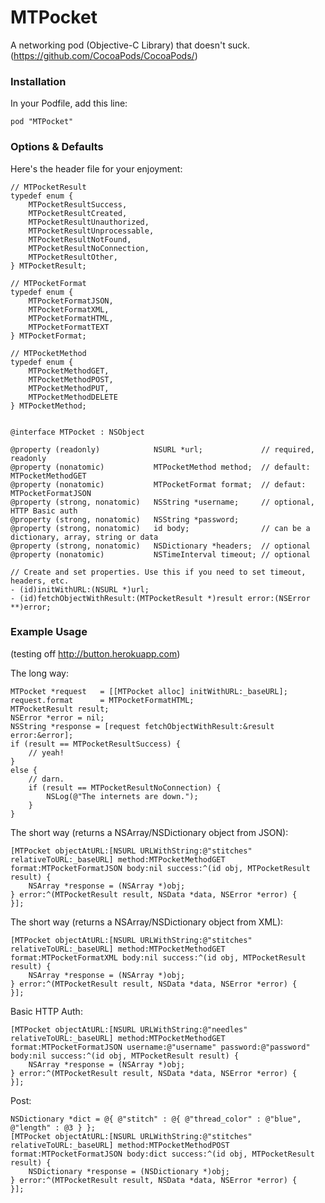 MTPocket
========

A networking pod (Objective-C Library) that doesn't suck. (https://github.com/CocoaPods/CocoaPods/)

### Installation

In your Podfile, add this line:

    pod "MTPocket"
  

### Options & Defaults

Here's the header file for your enjoyment:

	// MTPocketResult
	typedef enum {
	  	MTPocketResultSuccess,
		MTPocketResultCreated,
	  	MTPocketResultUnauthorized,
	  	MTPocketResultUnprocessable,
		MTPocketResultNotFound,
		MTPocketResultNoConnection,
		MTPocketResultOther,
	} MTPocketResult;
	
	// MTPocketFormat
	typedef enum {
		MTPocketFormatJSON,
		MTPocketFormatXML,
		MTPocketFormatHTML,
		MTPocketFormatTEXT
	} MTPocketFormat;
	
	// MTPocketMethod
	typedef enum {
		MTPocketMethodGET,
		MTPocketMethodPOST,
		MTPocketMethodPUT,
		MTPocketMethodDELETE
	} MTPocketMethod;
	
	
	@interface MTPocket : NSObject
	
	@property (readonly)			NSURL *url;				// required, readonly
	@property (nonatomic)			MTPocketMethod method;	// default: MTPocketMethodGET
	@property (nonatomic)			MTPocketFormat format;	// defaut: MTPocketFormatJSON
	@property (strong, nonatomic)	NSString *username;		// optional, HTTP Basic auth
	@property (strong, nonatomic)	NSString *password;
	@property (strong, nonatomic)	id body;				// can be a dictionary, array, string or data
	@property (strong, nonatomic)	NSDictionary *headers;	// optional
	@property (nonatomic)			NSTimeInterval timeout;	// optional
	
	// Create and set properties. Use this if you need to set timeout, headers, etc.
	- (id)initWithURL:(NSURL *)url;
	- (id)fetchObjectWithResult:(MTPocketResult *)result error:(NSError **)error;

### Example Usage

(testing off http://button.herokuapp.com)

The long way:

    MTPocket *request	= [[MTPocket alloc] initWithURL:_baseURL];
	request.format		= MTPocketFormatHTML;
	MTPocketResult result;
	NSError *error = nil;
	NSString *response = [request fetchObjectWithResult:&result error:&error];
	if (result == MTPocketResultSuccess) {
		// yeah!
	}
	else {
		// darn.
		if (result == MTPocketResultNoConnection) {
			NSLog(@"The internets are down.");
		}
	}

The short way (returns a NSArray/NSDictionary object from JSON):

	[MTPocket objectAtURL:[NSURL URLWithString:@"stitches" relativeToURL:_baseURL] method:MTPocketMethodGET format:MTPocketFormatJSON body:nil success:^(id obj, MTPocketResult result) {
		NSArray *response = (NSArray *)obj;
	} error:^(MTPocketResult result, NSData *data, NSError *error) {
	}];

The short way (returns a NSArray/NSDictionary object from XML):

	[MTPocket objectAtURL:[NSURL URLWithString:@"stitches" relativeToURL:_baseURL] method:MTPocketMethodGET format:MTPocketFormatXML body:nil success:^(id obj, MTPocketResult result) {
		NSArray *response = (NSArray *)obj;
	} error:^(MTPocketResult result, NSData *data, NSError *error) {
	}];

Basic HTTP Auth:

	[MTPocket objectAtURL:[NSURL URLWithString:@"needles" relativeToURL:_baseURL] method:MTPocketMethodGET format:MTPocketFormatJSON username:@"username" password:@"password" body:nil success:^(id obj, MTPocketResult result) {
		NSArray *response = (NSArray *)obj;
	} error:^(MTPocketResult result, NSData *data, NSError *error) {
	}];


Post:

	NSDictionary *dict = @{ @"stitch" : @{ @"thread_color" : @"blue", @"length" : @3 } };
	[MTPocket objectAtURL:[NSURL URLWithString:@"stitches" relativeToURL:_baseURL] method:MTPocketMethodPOST format:MTPocketFormatJSON body:dict success:^(id obj, MTPocketResult result) {
		NSDictionary *response = (NSDictionary *)obj;
	} error:^(MTPocketResult result, NSData *data, NSError *error) {
	}];
